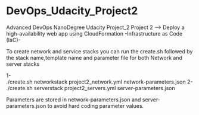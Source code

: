 # DevOps_Udacity_Project2
Advanced DevOps NanoDegree Udacity Project_2
Project 2 --> Deploy a high-availability web app using CloudFormation -Infrastructure as Code (IaC)-

To create network and service stacks you can run the create.sh followed by the stack name,template name and parameter file for  both Network and server stacks

1-  
  ./create.sh networkstack project2_network.yml network-parameters.json
2-
  ./create.sh serverstack project2_servers.yml  server-parameters.json 


Parameters are stored in network-parameters.json and server-parameters.json to avoid hard coding parameter values.
